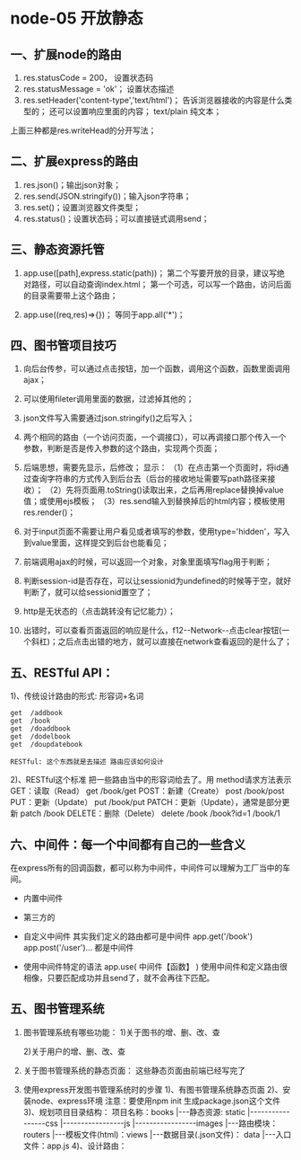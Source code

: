 # node-05 开放静态
## 一、扩展node的路由
1. res.statusCode = 200，    设置状态码
2. res.statusMessage = 'ok'；  设置状态描述
3. res.setHeader('content-type','text/html')； 
    告诉浏览器接收的内容是什么类型的；
    还可以设置响应里面的内容；
    text/plain  纯文本；

上面三种都是res.writeHead的分开写法；


## 二、扩展express的路由
1. res.json()；输出json对象；
2. res.send(JSON.stringify())；输入json字符串；
3. res.set()；设置浏览器文件类型；
4. res.status()；设置状态码；可以直接链式调用send；


## 三、静态资源托管
1. app.use([path],express.static(path))；
第二个写要开放的目录，建议写绝对路径，可以自动查询index.html；
第一个可选，可以写一个路由，访问后面的目录需要带上这个路由；

2. app.use((req,res)=>{})；        等同于app.all('*')；


## 四、图书管项目技巧
1. 向后台传参，可以通过点击按钮，加一个函数，调用这个函数，函数里面调用ajax；
2. 可以使用fileter调用里面的数据，过滤掉其他的；
3. json文件写入需要通过json.stringify()之后写入；
4. 两个相同的路由（一个访问页面，一个调接口），可以再调接口那个传入一个参数，判断是否是传入参数的这个路由，实现两个页面；
5. 后端思想，需要先显示，后修改；
显示：
（1）在点击第一个页面时，将id通过查询字符串的方式传入到后台去（后台的接收地址需要写path路径来接收）；
（2）先将页面用.toString()读取出来，之后再用replace替换掉value值；或使用ejs模板；
（3）res.send输入到替换掉后的html内容；模板使用res.render()；
6. 对于input页面不需要让用户看见或者填写的参数，使用type='hidden'，写入到value里面，这样提交到后台也能看见；
7. 前端调用ajax的时候，可以返回一个对象，对象里面填写flag用于判断；
8. 判断session-id是否存在，可以让sessionid为undefined的时候等于空，就好判断了，就可以给sessionid置空了；

9. http是无状态的（点击跳转没有记忆能力）；
10. 出错时，可以查看页面返回的响应是什么，f12--Network--点击clear按钮(一个斜杠)；之后点击出错的地方，就可以直接在network查看返回的是什么了；



## 五、RESTful API：

  1)、传统设计路由的形式:
    形容词+名词

    get  /addbook
    get  /book
    get  /doaddbook
    get  /dodelbook
    get  /doupdatebook

    RESTful: 这个东西就是去描述 路由应该如何设计

  2)、RESTful这个标准 把一些路由当中的形容词给去了。用 method请求方法表示
    GET：读取（Read）
        get  /book/get
    POST：新建（Create）
        post /book/post
    PUT：更新（Update）
        put  /book/put
    PATCH：更新（Update），通常是部分更新
        patch /book
    DELETE：删除（Delete）
        delete /book
               /book?id=1
               /book/1  


## 六、中间件：每一个中间都有自己的一些含义
在express所有的回调函数，都可以称为中间件，中间件可以理解为工厂当中的车间。
- 内置中间件
- 第三方的
- 自定义中间件
    其实我们定义的路由都可是中间件
    app.get('/book')  app.post('/user')... 都是中间件

- 使用中间件特定的语法
    app.use( 中间件【函数】 )
    使用中间件和定义路由很相像，只要匹配成功并且send了，就不会再往下匹配。    




## 五、图书管理系统

1. 图书管理系统有哪些功能：
   1)关于图书的增、删、改、查

   2)关于用户的增、删、改、查


2. 关于图书管理系统的静态页面：
   这些静态页面由前端已经写完了


3. 使用express开发图书管理系统时的步骤
   1)、有图书管理系统静态页面
   2)、安装node、express环境
       注意：要使用npm init 生成package.json这个文件
   3)、规划项目目录结构：
      项目名称：books
                  |---静态资源: static
                  |-----------------css
                  |-----------------js
                  |-----------------images
                  |---路由模块：routers
                  |---模板文件(html)：views
                  |---数据目录(.json文件)： data
                  |---入口文件：app.js
    4)、设计路由：


